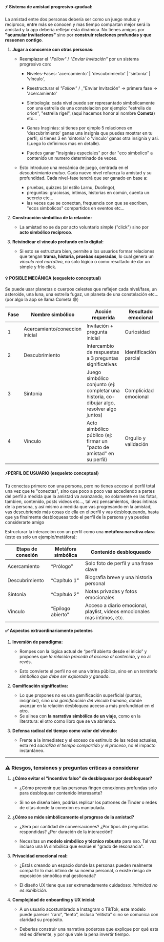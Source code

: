
#### ⚡ Sistema de amistad progresivo-gradual:
La amistad entre dos personas debería ser como un juego mutuo y reciproco, entre más se conocen y mas tiempo compartan mejor será la amistad y la app debería reflejar esta dinámica. No tienes amigos por **"acumular invitaciones"** sino por **construir relaciones profundas y que resuenen contigo**.

1. **Jugar a conocerse con otras personas:**

    - Reemplazar el _"Follow"_ / _"Enviar Invitación"_ por un sistema progresivo con:

	    - Niveles-Fases:  'acercamiento'    |  'descubrimiento'  |  'sintonía'  |  'vínculo',

	    - Reestructurar el _"Follow"_ / _"Enviar Invitación" -> primera fase -> 'acercamiento'

	    - Simbología: cada nivel puede ser represantado simbolicamente con una estrella de una constelacion por ejemplo: "estrella de orion", "estrella rigel", (aqui hacemos honor al nombre **Cometa**) etc...

	    - Ganas Insginias: si tienes por ejmplo 5 relaciones en 'descubrimiento' ganas una insignia que puedes mostrar en tu perfil, si tienes 3 en 'sintonia' o 'vinculo' ganas otra insignia y asi. (Luego lo definimos mas en detalle).

	    - Puedes ganar "insignias especiales" por dar "eco simbolico" a contenido un numero determinado de veces.

    - Esto introduce una mecánica de juego, centrada en el _descubrimiento mutuo_. Cada nuevo nivel refuerza la amistad y su profundidad. Cada nivel-fase tendrá que ser ganado en base a:
	    - pruebas, quizzes (al estilo Larnu, Duolingo),
	    - preguntas: graciosas, intimas, historias en común, cuenta un secreto etc...
	    - las veces que se conectan, frequencia con que se escriben,  "ecos simbolicos" compartidos en eventos etc...

2. **Construcción simbólica de la relación:**
    - La amistad no se da por acto voluntario simple ("click") sino por **acto simbólico recíproco**.

3. **Reivindicar el vínculo profundo en lo digital:**
    - Si esto se estructura bien, permite a los usuarios formar relaciones que tengan **trama, historia, pruebas superadas**, lo cual genera un _vínculo real narrativo_, no solo lógico o como resultado de dar un simple y frío click.

#### 💡 POSIBLE MECÁNICA (esqueleto conceptual)

Se puede usar planetas o cuerpos celestes que reflejen cada nivel/fase, un asteroide, una luna, una estrella fugaz, un planeta de una constelación etc... (por algo la app se llama Cometa 😅)

| Fase | Nombre simbólico               | Acción requerida                                                                             | Resultado emocional    |
| ---- | ------------------------------ | -------------------------------------------------------------------------------------------- | ---------------------- |
| 1    | Acercamiento/coneccion inicial | Invitación + pregunta inicial                                                                | Curiosidad             |
| 2    | Descubrimiento                 | Intercambio de respuestas a 3 preguntas significativas                                       | Identificación parcial |
| 3    | Sintonia                       | Juego simbólico conjunto (ej: completar una historia, co-dibujar algo, resolver algo juntos) | Complicidad emocional  |
| 4    | Vinculo                        | Acto simbólico público (ej: firmar un "pacto de amistad" en su perfil)                       | Orgullo y validación   |

#### ⚡PERFIL DE USUARIO (esqueleto conceptual)
Tú conectas primero con una persona, pero no tienes acceso al perfil total una vez que te "conectas", sino que poco a poco vas accediendo a partes del perfil a medida que la amistad va avanzando, no solamente en las fotos, tambien, contenido, posts videos etc..., tal vez pensamientos, ideas íntimas de la persona, y así mismo a medida que vas progresando en la amistad, vas descubriendo más cosas de ella en el perfil y vas desbloqueando, hasta que ya finalmente desbloqueas todo el perfil de la persona y ya puedes considerarte amigo

Estructurar la interacción con un perfil como una **metáfora narrativa clara** (esto es solo un ejemplo/metáfora):

| Etapa de conexión | Metáfora simbólica | Contenido desbloqueado                                                    |
| ----------------- | ------------------ | ------------------------------------------------------------------------- |
| Acercamiento      | “Prólogo”          | Solo foto de perfil y una frase clave                                     |
| Descubrimiento    | “Capítulo 1”       | Biografía breve y una historia personal                                   |
| Sintonia          | “Capítulo 2”       | Notas privadas y fotos emocionales                                        |
| Vinculo           | “Epílogo abierto”  | Acceso a diario emocional, playlist, videos emocionales mas íntimos, etc. |

#### ✅ **Aspectos extraordinariamente potentes**

1. **Inversión de paradigma:**
    - Rompes con la lógica actual de “perfil abierto desde el inicio” y propones que _la relación preceda al acceso al contenido_, y no al revés.

    - Esto convierte el perfil no en una vitrina pública, sino en un _territorio simbólico que debe ser explorado y ganado_.

2. **Gamificación significativa:**
    - Lo que propones no es una gamificación superficial (puntos, insignias), sino una _gamificación del vínculo humano_, donde avanzar en la relación desbloquea acceso a más profundidad en el otro.
    - Se alinea con **la narrativa simbólica de un viaje**, como en la literatura: el otro como libro que se va abriendo.

3. **Defensa radical del tiempo como valor del vínculo:**
    - Frente a la inmediatez y el exceso de estímulo de las redes actuales, esta red _sacraliza el tiempo compartido y el proceso_, no el impacto instantáneo.

---


### ⚠️ **Riesgos, tensiones y preguntas críticas  a considerar**

1. **¿Cómo evitar el “incentivo falso” de desbloquear por desbloquear?**

    - ¿Cómo prevenir que las personas fingen conexiones profundas solo para desbloquear contenido interesante?

    - Si no se diseña bien, podrías replicar los patrones de Tinder o redes de citas donde la conexión es manipulada.

2. **¿Cómo se mide simbólicamente el progreso de la amistad?**

    - ¿Será por cantidad de conversaciones? ¿Por tipos de preguntas respondidas? ¿Por duración de la interacción?

    - Necesitas un **modelo simbólico y técnico robusto** para eso. Tal vez incluso una IA simbólica que evalúe el "grado de resonancia".

3. **Privacidad emocional real:**

    - ¿Estás creando un espacio donde las personas pueden realmente compartir lo más íntimo de su noema personal, o existe riesgo de exposición simbólica mal gestionada?

    - El diseño UX tiene que ser extremadamente cuidadoso: _intimidad no es exhibición_.

4. **Complejidad de onboarding y UX inicial:**

    - A un usuario acostumbrado a Instagram o TikTok, este modelo puede parecer “raro”, “lento”, incluso “elitista” si no se comunica con claridad su propósito.

    - Deberías construir una narrativa poderosa que explique por qué esta red es diferente, y por qué vale la pena invertir tiempo.
